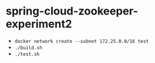 # spring-cloud-zookeeper-experiment2

* `docker network create --subnet 172.25.0.0/16 test`
* `./build.sh`
* `./test.sh`
